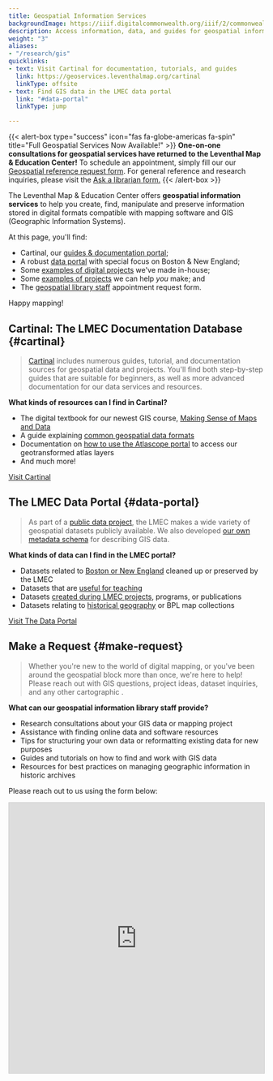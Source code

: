 ```yaml
---
title: Geospatial Information Services
backgroundImage: https://iiif.digitalcommonwealth.org/iiif/2/commonwealth:x633f990b/5729,2050,4101,1915/,800/0/default.jpg
description: Access information, data, and guides for geospatial information
weight: "3"
aliases:
- "/research/gis"
quicklinks:
- text: Visit Cartinal for documentation, tutorials, and guides
  link: https://geoservices.leventhalmap.org/cartinal
  linkType: offsite
- text: Find GIS data in the LMEC data portal
  link: "#data-portal"
  linkType: jump

---
```

{{< alert-box type="success" icon="fas fa-globe-americas fa-spin" title="Full Geospatial Services Now Available!" >}}
**One-on-one consultations for geospatial services have returned to the Leventhal Map & Education Center!** To schedule an appointment, simply fill our our [Geospatial reference request form](#make-request). For general reference and research inquiries, please visit the [Ask a librarian form.](/research/appointments)
{{< /alert-box >}}

The Leventhal Map & Education Center offers **geospatial information services** to help you create, find, manipulate and preserve information stored in digital formats compatible with mapping software and GIS (Geographic Information Systems).

At this page, you'll find:
* Cartinal, our [guides & documentation portal](#cartinal);
* A robust [data portal](#data-portal) with special focus on Boston & New England;
* Some [examples of digital projects](https://leventhalmap.org/projects/digital-projects/) we've made in-house;
* Some [examples of projects](#example-projects) we can help *you* make; and
* The [geospatial library staff](#make-request) appointment request form.

<i class="fas fa-map" style="color: firebrick"></i> Happy mapping! <i class="fas fa-map" style="color: firebrick"></i>

## Cartinal: The LMEC Documentation Database {#cartinal}

>[Cartinal](https://geoservices.leventhalmap.org/cartinal/) includes numerous guides, tutorial, and documentation sources for geospatial data and projects. You'll find both step-by-step guides that are suitable for beginners, as well as more advanced documentation for our data services and resources.

**What kinds of resources can I find in Cartinal?**

* The digital textbook for our newest GIS course, [Making Sense of Maps and Data](https://cartinal.leventhalmap.org/guides/making-sense-maps-data/)
* A guide explaining [common geospatial data formats](https://cartinal.leventhalmap.org/guides/file-formats.html)
* Documentation on [how to use the Atlascope portal](https://cartinal.leventhalmap.org/guides/atlascope-tool-guide.html) to access our geotransformed atlas layers
* And much more!

<a class="btn btn-outline-primary btn-large" href="https://cartinal.leventhalmap.org/">Visit Cartinal</a>

</details>

## The LMEC Data Portal {#data-portal}

>As part of a [public data project](https://www.leventhalmap.org/articles/introducing-our-public-data-project/), the LMEC makes a wide variety of geospatial datasets publicly available. We also developed [our own metadata schema](https://cartinal.leventhalmap.org/documentation/schema/) for describing GIS data.

**What kinds of data can I find in the LMEC portal?**
* Datasets related to [Boston or New England](https://data.leventhalmap.org/#/catalog/dkmv00o45) cleaned up or preserved by the LMEC
* Datasets that are [useful for teaching](https://data.leventhalmap.org/#/catalog/dkhm2yhrb)
* Datasets [created during LMEC projects](https://data.leventhalmap.org/#/catalog/dkgsk7g8m), programs, or publications
* Datasets relating to [historical geography](https://data.leventhalmap.org/#/catalog/dkircu2ol) or BPL map collections

<a class="btn btn-outline-primary btn-large" href="https://data.leventhalmap.org/">Visit The Data Portal</a>


<!-- ## Geospatial Project Examples {#example-projects}

Still not sure if you're in the right place? Here are some example projects we can help with:

### Making Use of Online Resources

* You find an online resource difficult to navigate and want to chat with a person

### Getting the Data

* You want direct access to data that speaks to geographic trends. Example topics:
  * public health
  * climate
  * demographic
  * economic
  * education
  * transportation
  * cartographic (borders, prominent features, labels)

### Making a Map

* You'd like to make a map displaying your team's geographic reach or impact
* You are gathering your own data and would like advice on structuring the spatial attributes

### Picking Software

* You want to know the best way to get started learning a free mapping software like QGIS

### Piecing Together the Past

* You are interested in combining different historical sources to investigate the history of a place
* You want to georeference a map or use one of our georeferenced maps

### Managing Collections

* You are working with historic cartographic materials and want to chat about best practices
* You have an important Boston dataset you think should be preserved or discoverable

### Teaching with GIS

* You teach with GIS data and would like to collaborate about resources

### Following Up

* You attended one of our mapmaking workshops and have followup questions
* You have used our tool [Atlascope](https://atlascope.leventhalmap.org) and want to use some of the historic data layers -->


## Make a Request {#make-request}

>Whether you're new to the world of digital mapping, or you've been around the geospatial block more than once, we're here to help! Please reach out with GIS questions, project ideas, dataset inquiries, and any other cartographic .

**What can our geospatial information library staff provide?**

* Research consultations about your GIS data or mapping project
* Assistance with finding online data and software resources
* Tips for structuring your own data or reformatting existing data for new purposes
* Guides and tutorials on how to find and work with GIS data
* Resources for best practices on managing geographic information in historic archives

Please reach out to us using the form below:

<script src="https://static.airtable.com/js/embed/embed_snippet_v1.js"></script>
<iframe class="airtable-embed" src="https://airtable.com/embed/shrcdzwSN1YMw97G2?backgroundColor=gray" frameborder="0" onmousewheel="" width="100%" height="533" style="background: transparent; border: 1px solid #ccc;"></iframe>
